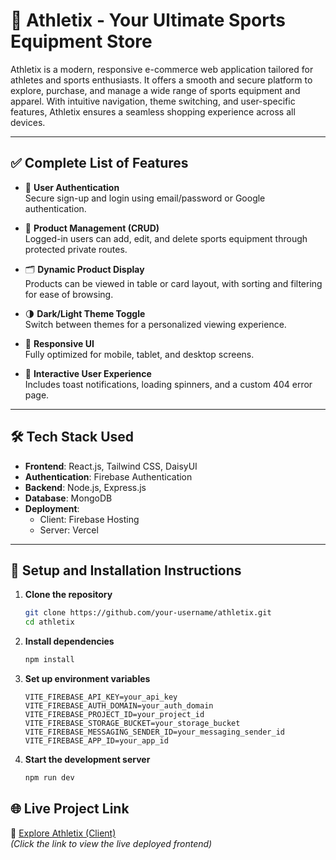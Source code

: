 # 🏪 Athletix - Your Ultimate Sports Equipment Store

Athletix is a modern, responsive e-commerce web application tailored for athletes and sports enthusiasts. It offers a smooth and secure platform to explore, purchase, and manage a wide range of sports equipment and apparel. With intuitive navigation, theme switching, and user-specific features, Athletix ensures a seamless shopping experience across all devices.

---

## ✅ Complete List of Features

- 🔐 **User Authentication**  
  Secure sign-up and login using email/password or Google authentication.

- 🛒 **Product Management (CRUD)**  
  Logged-in users can add, edit, and delete sports equipment through protected private routes.

- 🗂️ **Dynamic Product Display**  
  Products can be viewed in table or card layout, with sorting and filtering for ease of browsing.

- 🌗 **Dark/Light Theme Toggle**  
  Switch between themes for a personalized viewing experience.

- 📱 **Responsive UI**  
  Fully optimized for mobile, tablet, and desktop screens.

- 📣 **Interactive User Experience**  
  Includes toast notifications, loading spinners, and a custom 404 error page.

---

## 🛠 Tech Stack Used

- **Frontend**: React.js, Tailwind CSS, DaisyUI
- **Authentication**: Firebase Authentication
- **Backend**: Node.js, Express.js
- **Database**: MongoDB
- **Deployment**:
  - Client: Firebase Hosting
  - Server: Vercel

---

## 🧰 Setup and Installation Instructions

1. **Clone the repository**

   ```bash
   git clone https://github.com/your-username/athletix.git
   cd athletix

   ```

2. **Install dependencies**

   ```bash
   npm install

   ```

3. **Set up environment variables**
   ```env
   VITE_FIREBASE_API_KEY=your_api_key
   VITE_FIREBASE_AUTH_DOMAIN=your_auth_domain
   VITE_FIREBASE_PROJECT_ID=your_project_id
   VITE_FIREBASE_STORAGE_BUCKET=your_storage_bucket
   VITE_FIREBASE_MESSAGING_SENDER_ID=your_messaging_sender_id
   VITE_FIREBASE_APP_ID=your_app_id
   ```
4. **Start the development server**

   ```bash
   npm run dev

   ```
## 🌐 Live Project Link

🔗 [Explore Athletix (Client)](https://ass-10-sol.web.app/)  
_(Click the link to view the live deployed frontend)_   
